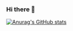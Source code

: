 ### Hi there 👋

[![Anurag's GitHub stats](https://github-stats-liart.vercel.app/?username=Justcallmesu)](https://github.com/anuraghazra/github-readme-stats)


